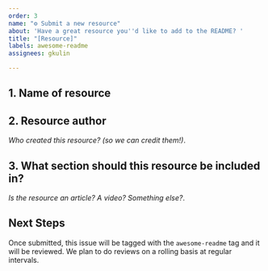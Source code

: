 ```yaml
---
order: 3
name: "⚙️ Submit a new resource"
about: 'Have a great resource you''d like to add to the README? '
title: "[Resource]"
labels: awesome-readme
assignees: gkulin

---
```

## 1. Name of resource

## 2. Resource author
_Who created this resource? (so we can credit them!)_.

## 3. What section should this resource be included in?
_Is the resource an article? A video? Something else?_.

## Next Steps
Once submitted, this issue will be tagged with the `awesome-readme` tag and it will be reviewed. We plan to do reviews on a rolling basis at regular intervals. 


